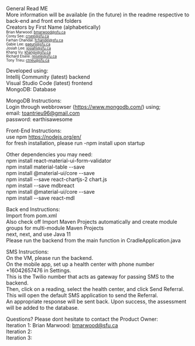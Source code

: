 General Read ME <br>
More information will be available (in the future) in the readme respective to back-end and front end folders
<br>
Creators by First Name (alphabetically) <br>
<sub><sup>
Brian Marwood: bmarwood@sfu.ca<br>
Corey See: crsee@sfu.ca<br>
Farhan Chandal: fchandel@sfu.ca<br>
Gabie Lee: gaeunl@sfu.ca <br>
Josiah Lee: josiahl@sfu.ca <br>
Khang Vu: khangv@sfu.ca <br>
Richard Elsele: reisele@sfu.ca <br>
Tony Trieu: ctrieu@sfu.ca <br>
</sub></sup>

Developed using:<br>
Intellij Community (latest) backend <br>
Visual Studio Code (latest) frontend <br>
MongoDB: Database <br>

MongoDB Instructions: <br>
Login through webbrowser (https://www.mongodb.com/) using;<br>
email: toantrieu96@gmail.com<br>
password: earthisawesome<br>

Front-End Instructions: <br>
use npm https://nodejs.org/en/<br>
for fresh installation, please run -npm install upon startup

Other dependencies you may need:<br>
npm install react-material-ui-form-validator<br>
npm install material-table --save<br>
npm install @material-ui/core --save<br>
npm install --save react-chartjs-2 chart.js<br>
npm install --save mdbreact<br>
npm install @material-ui/core --save <br>
npm install --save react-mdl <br>

Back end Instructions: <br>
Import from pom.xml<br>
Also check off Import Maven Projects automatically and create module groups for multi-module Maven Projects<br>
next, next, and use Java 11 <br>
Please run the backend from the main function in CradleApplication.java 

SMS Instructions: <br>
On the VM, please run the backend. <br>
On the mobile app, set up a health center with phone number +16042657476 in Settings. <br>
This is the Twilio number that acts as gateway for passing SMS to the backend. <br>
Then, click on a reading, select the health center, and click Send Referral. <br>
This will open the default SMS application to send the Referral. <br>
An appropriate response will be sent back. Upon success, the assessment will be added to the database.<br>


Questions? Please dont hesitate to contact the Product Owner:<br>
Iteration 1: Brian Marwood: bmarwood@sfu.ca <br>
Iteration 2:<br>
Iteration 3:<br>